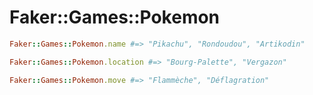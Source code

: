 # Faker::Games::Pokemon

```ruby
Faker::Games::Pokemon.name #=> "Pikachu", "Rondoudou", "Artikodin"

Faker::Games::Pokemon.location #=> "Bourg-Palette", "Vergazon"

Faker::Games::Pokemon.move #=> "Flammèche", "Déflagration"
```

